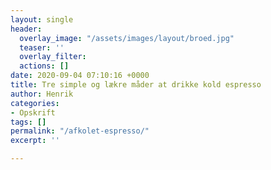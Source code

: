 ```yaml
---
layout: single
header:
  overlay_image: "/assets/images/layout/broed.jpg"
  teaser: ''
  overlay_filter: 
  actions: []
date: 2020-09-04 07:10:16 +0000
title: Tre simple og lækre måder at drikke kold espresso
author: Henrik
categories:
- Opskrift
tags: []
permalink: "/afkolet-espresso/"
excerpt: ''

---
```

